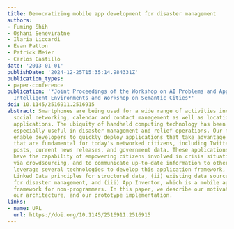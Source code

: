 ```yaml
---
title: Democratizing mobile app development for disaster management
authors:
- Fuming Shih
- Oshani Seneviratne
- Ilaria Liccardi
- Evan Patton
- Patrick Meier
- Carlos Castillo
date: '2013-01-01'
publishDate: '2024-12-25T15:35:14.984331Z'
publication_types:
- paper-conference
publication: '*Joint Proceedings of the Workshop on AI Problems and Approaches for
  Intelligent Environments and Workshop on Semantic Cities*'
doi: 10.1145/2516911.2516915
abstract: Smartphones are being used for a wide range of activities including messaging,
  social networking, calendar and contact management as well as location and context-aware
  applications. The ubiquity of handheld computing technology has been found to be
  especially useful in disaster management and relief operations. Our focus is to
  enable developers to quickly deploy applications that take advantage of key sources
  that are fundamental for today's networked citizens, including Twitter feeds, Facebook
  posts, current news releases, and government data. These applications will also
  have the capability of empowering citizens involved in crisis situations to contribute
  via crowdsourcing, and to communicate up-to-date information to others. We will
  leverage several technologies to develop this application framework, namely (i)
  Linked Data principles for structured data, (ii) existing data sources and ontologies
  for disaster management, and (iii) App Inventor, which is a mobile application development
  framework for non-programmers. In this paper, we describe our motivating use cases,
  our architecture, and our prototype implementation.
links:
- name: URL
  url: https://doi.org/10.1145/2516911.2516915
---
```

